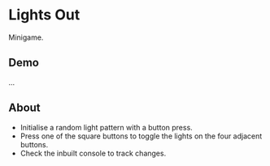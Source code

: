 # Lights Out

Minigame.

## Demo

...

## About

- Initialise a random light pattern with a button press.
- Press one of the square buttons to toggle the lights on the four adjacent buttons.
- Check the inbuilt console to track changes.
